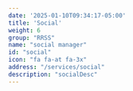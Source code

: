```yaml
---
date: '2025-01-10T09:34:17-05:00'
title: 'Social'
weight: 6
group: "RRSS"
name: "social manager"
id: "social"
icon: "fa fa-at fa-3x"
address: "/services/social"
description: "socialDesc"
---
```

